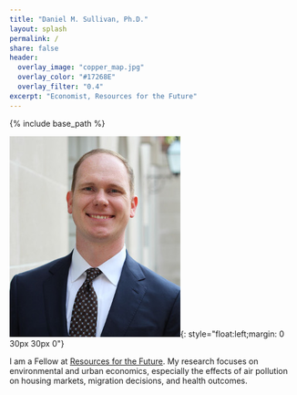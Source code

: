 ```yaml
---
title: "Daniel M. Sullivan, Ph.D."
layout: splash
permalink: /
share: false
header:
  overlay_image: "copper_map.jpg"
  overlay_color: "#17268E"
  overlay_filter: "0.4"
excerpt: "Economist, Resources for the Future"
---
```

{% include base_path %}

![](/images/dms_med.jpg){: style="float:left;margin: 0 30px 30px 0"}

I am a Fellow at [Resources for the Future](http://www.rff.org).
My research focuses on environmental and urban economics, especially the
effects of air pollution on housing markets, migration decisions, and health
outcomes.
